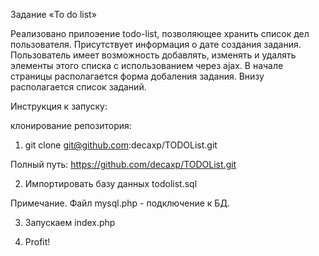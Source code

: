 Задание «To do list»

Реализовано прилоэение todo-list, позволяющее хранить список дел пользователя. Присутствует информация о дате создания задания. Пользователь имеет возможность добавлять, изменять и удалять элементы этого списка с использованием через ajax.
В начале страницы располагается форма добаления задания. Внизу располагается список заданий. 

Инструкция к запуску:

клонирование репозитория:

1. git clone git@github.com:decaxp/TODOList.git

Полный путь: https://github.com/decaxp/TODOList.git


2. Импортировать базу данных todolist.sql

Примечание. Файл mysql.php - подключение к БД.

3. Запускаем index.php

4. Profit!